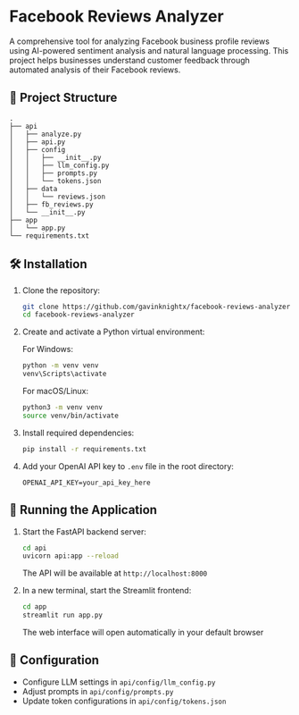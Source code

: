 # Facebook Reviews Analyzer
A comprehensive tool for analyzing Facebook business profile reviews using AI-powered sentiment analysis and natural language processing. This project helps businesses understand customer feedback through automated analysis of their Facebook reviews.

## 📁 Project Structure
```
.
├── api
│   ├── analyze.py
│   ├── api.py
│   ├── config
│   │   ├── __init__.py
│   │   ├── llm_config.py
│   │   ├── prompts.py
│   │   └── tokens.json
│   ├── data
│   │   └── reviews.json
│   ├── fb_reviews.py
│   └── __init__.py
├── app
│   └── app.py
└── requirements.txt
```

## 🛠️ Installation

1. Clone the repository:
   ```bash
   git clone https://github.com/gavinknightx/facebook-reviews-analyzer.git
   cd facebook-reviews-analyzer
   ```

2. Create and activate a Python virtual environment:
   
   For Windows:
   ```bash
   python -m venv venv
   venv\Scripts\activate
   ```
   
   For macOS/Linux:
   ```bash
   python3 -m venv venv
   source venv/bin/activate
   ```

3. Install required dependencies:
   ```bash
   pip install -r requirements.txt
   ```

4. Add your OpenAI API key to `.env` file in the root directory:
   ```
   OPENAI_API_KEY=your_api_key_here
   ```

## 🚦 Running the Application

1. Start the FastAPI backend server:
   ```bash
   cd api
   uvicorn api:app --reload
   ```
   The API will be available at `http://localhost:8000`

2. In a new terminal, start the Streamlit frontend:
   ```bash
   cd app
   streamlit run app.py
   ```
   The web interface will open automatically in your default browser

## 🔧 Configuration
- Configure LLM settings in `api/config/llm_config.py`
- Adjust prompts in `api/config/prompts.py`
- Update token configurations in `api/config/tokens.json`
